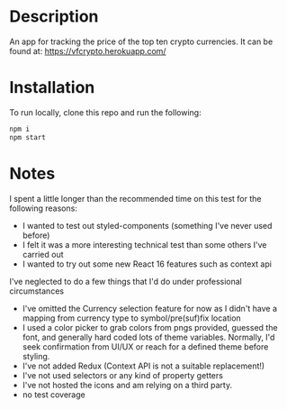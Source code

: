 # Description

An app for tracking the price of the top ten crypto currencies. It can be found at: https://vfcrypto.herokuapp.com/

# Installation

To run locally, clone this repo and run the following: 

```sh
npm i
npm start
```

# Notes

I spent a little longer than the recommended time on this test for the following reasons: 

  * I wanted to test out styled-components (something I've never used before)
  * I felt it was a more interesting technical test than some others I've carried out
  * I wanted to try out some new React 16 features such as context api
  
I've neglected to do a few things that I'd do under professional circumstances

* I've omitted the Currency selection feature for now as I didn't have a mapping from currency type to symbol/pre(suf)fix location
* I used a color picker to grab colors from pngs provided, guessed the font, and generally hard coded lots of theme variables. Normally, I'd seek confirmation from UI/UX or reach for a defined theme before styling. 
* I've not added Redux (Context API is not a suitable replacement!)
* I've not used selectors or any kind of property getters
* I've not hosted the icons and am relying on a third party.
* no test coverage
